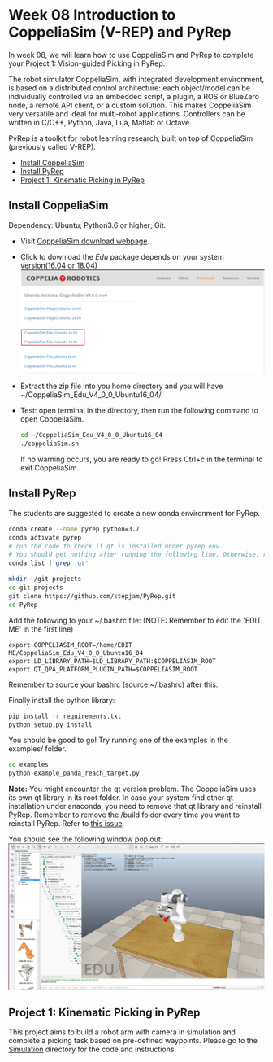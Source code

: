 # Week 08 Introduction to CoppeliaSim (V-REP) and PyRep
In week 08, we will learn how to use CoppeliaSim and PyRep to complete your Project 1: Vision-guided Picking in PyRep.

The robot simulator CoppeliaSim, with integrated development environment, is based on a distributed control architecture: each object/model can be individually controlled via an embedded script, a plugin, a ROS or BlueZero node, a remote API client, or a custom solution. This makes CoppeliaSim very versatile and ideal for multi-robot applications. Controllers can be written in C/C++, Python, Java, Lua, Matlab or Octave.

PyRep is a toolkit for robot learning research, built on top of CoppeliaSim (previously called V-REP).

- [Install CoppeliaSim](#Install-CoppeliaSim)
- [Install PyRep](#Install-PyRep)
- [Project 1: Kinematic Picking in PyRep](#Project-1-Kinematic-Picking-in-PyRep)

## Install CoppeliaSim
Dependency: Ubuntu; Python3.6 or higher; Git.

- Visit [CoppeliaSim download webpage](https://www.coppeliarobotics.com/ubuntuVersions).

- Click to download the *Edu* package depends on your system version(16.04 or 18.04)
![](downloads_webpage.png)

- Extract the zip file into you home directory and you will have ~/CoppeliaSim_Edu_V4_0_0_Ubuntu16_04/

- Test: open terminal in the directory, then run the following command to open CoppeliaSim.
    ```bash
    cd ~/CoppeliaSim_Edu_V4_0_0_Ubuntu16_04
    ./coppeliaSim.sh
    ```
    If no warning occurs, you are ready to go! Press Ctrl+c in the terminal to exit CoppeliaSim.

## Install PyRep  
The students are suggested to create a new conda environment for PyRep.
```bash
conda create --name pyrep python=3.7
conda activate pyrep
# run the code to check if qt is installed under pyrep env.
# You should get nothing after running the following line. Otherwise, refer to the note to remove the qt under pyrep env
conda list | grep 'qt'
```

```bash
mkdir ~/git-projects
cd git-projects
git clone https://github.com/stepjam/PyRep.git
cd PyRep
```
Add the following to your ~/.bashrc file: (NOTE: Remember to edit the 'EDIT ME' in the first line)
```
export COPPELIASIM_ROOT=/home/EDIT ME/CoppeliaSim_Edu_V4_0_0_Ubuntu16_04
export LD_LIBRARY_PATH=$LD_LIBRARY_PATH:$COPPELIASIM_ROOT
export QT_QPA_PLATFORM_PLUGIN_PATH=$COPPELIASIM_ROOT
```
Remember to source your bashrc (source ~/.bashrc) after this.

Finally install the python library:
```bash
pip install -r requirements.txt
python setup.py install
```
You should be good to go! Try running one of the examples in the examples/ folder.
```bash
cd examples
python example_panda_reach_target.py
```
**Note:** You  might encounter the qt version problem. The CoppeliaSim uses its own qt library in its root folder. In case your system find other qt installation under anaconda, you need to remove that qt library and reinstall PyRep. Remember to remove the /build folder every time you want to reinstall PyRep. Refer to [this issue](https://github.com/stepjam/PyRep/issues/76).

You should see the following window pop out:
![](exmple_panda_reach_target.png)

## Project 1: Kinematic Picking in PyRep
This project aims to build a robot arm with camera in simulation and complete a picking task based on pre-defined waypoints. Please go to the [Simulation](../Simulation) directory for the code and instructions.
